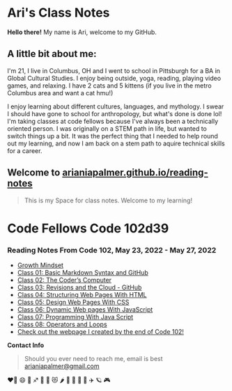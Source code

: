 # Ari's Class Notes
**Hello there!** My name is Ari, welcome to my GitHub. 
## A little bit about me:
I'm 21, I live in Columbus, OH and I went to school in Pittsburgh for a BA in Global Cultural Studies. 
I enjoy being outside, yoga, reading, playing video games, and relaxing. 
I have 2 cats and 5 kittens (if you live in the metro Columbus area and want a cat hmu!)

I enjoy learning about different cultures, languages, and mythology. I swear I should have gone to school for anthropology, but what's done is done lol! 
I'm taking classes at code fellows because I've always been a technically oriented person. I was originally on a STEM path in life, but wanted to switch things up a bit. It was the perfect thing that I needed to help round out my learning, and now I am back on a stem path to aquire technical skills for a career. 

## Welcome to [arianiapalmer.github.io/reading-notes](https://github.com/arianiapalmer/arianiapalmer.github.io-reading-notes.git)
> This is my Space for class notes. Welcome to my learning!
# Code Fellows Code 102d39

### Reading Notes From Code 102, May 23, 2022 - May 27, 2022

- [Growth Mindset](GrowthMindset.md)
- [Class 01: Basic Markdown Syntax and GitHub](Class01.md)
- [Class 02: The Coder’s Computer](Class02.md)
- [Class 03: Revisions and the Cloud - GitHub](Class03.md)
- [Class 04: Structuring Web Pages With HTML](Class04.md)
- [Class 05: Design Web Pages With CSS](Class05.md)
- [Class 06: Dynamic Web pages With JavaScript](Class06.md)
- [Class 07: Programming With Java Script](Class07.md)
- [Class 08: Operators and Loops](Class08.md)
- [Check out the webpage I created by the end of Code 102!](https://arianiapalmer.github.io/arisanime/)

**Contact Info**
> Should you ever need to reach me, email is best
> arianiapalmer@gmail.com 

❤️‍🔥 😄 🌈 ♐ 🌙 🤩 😻 🌶️ 🥳 🍥 🐞 🍜 ✈️ 🪐 🎮 

